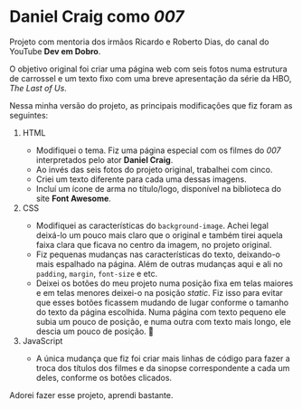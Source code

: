 <h1>Daniel Craig como <cite>007</cite></h1>

<p>Projeto com mentoria dos irmãos Ricardo e Roberto Dias, do canal do YouTube <strong>Dev em Dobro</strong>.</p>

<p>O objetivo original foi criar uma página web com seis fotos numa estrutura de carrossel e um texto fixo com uma breve apresentação da série da HBO, <cite>The Last of Us</cite>.</p>

<p>Nessa minha versão do projeto, as principais modificações que fiz foram as seguintes:</p>

<ol>
  <li>HTML</li>
  <ul>
    <li>Modifiquei o tema. Fiz uma página especial com os filmes do <cite>007</cite> interpretados pelo ator <strong>Daniel Craig</strong>.</li>
    <li>Ao invés das seis fotos do projeto original, trabalhei com cinco.</li>
    <li>Criei um texto diferente para cada uma dessas imagens.</li>
    <li>Incluí um ícone de arma no título/logo, disponível na biblioteca do site <strong>Font Awesome</strong>.</li>
  </ul>
  <li>CSS</li>
  <ul>
    <li>Modifiquei as características do <code>background-image</code>. Achei legal deixá-lo um pouco mais claro que o original e também tirei aquela faixa clara que ficava no centro da imagem, no projeto original.</li>
    <li>Fiz pequenas mudanças nas características do texto, deixando-o mais espalhado na página. Além de outras mudanças aqui e ali no <code>padding</code>, <code>margin</code>, <code>font-size</code> e etc.</li>
    <li>Deixei os botões do meu projeto numa posição fixa em telas maiores e em telas menores deixei-o na posição <em>static</em>. Fiz isso para evitar que esses botões ficassem mudando de lugar conforme o tamanho do texto da página escolhida. Numa página com texto pequeno ele subia um pouco de posição, e numa outra com texto mais longo, ele descia um pouco de posição. 🥴</li>
  </ul>
  <li>JavaScript</li>
  <ul>
    <li>A única mudança que fiz foi criar mais linhas de código para fazer a troca dos títulos dos filmes e da sinopse correspondente a cada um deles, conforme os botões clicados.</li>
  </ul>
</ol>

<p>Adorei fazer esse projeto, aprendi bastante.</p>
